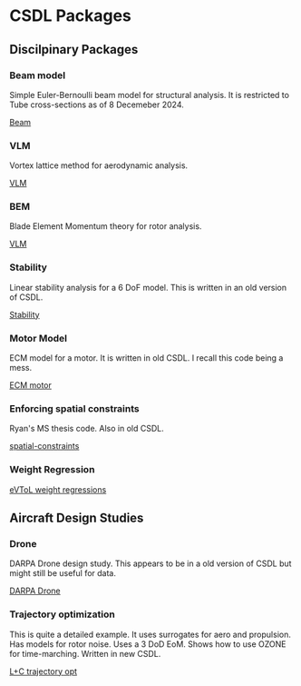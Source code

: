 # CSDL Packages

## Discilpinary Packages

### Beam model
Simple Euler-Bernoulli beam model for structural analysis.
It is restricted to Tube cross-sections as of 8 Decemeber 2024.

[Beam](https://github.com/nichco/pyframe/tree/main/pyframe)

### VLM
Vortex lattice method for aerodynamic analysis.

[VLM](https://github.com/lscotzni/VortexAD_temp)

### BEM
Blade Element Momentum theory for rotor analysis.

[VLM](https://github.com/lscotzni/VortexAD_temp)

### Stability
Linear stability analysis for a 6 DoF model. 
This is written in an old version of CSDL.

[Stability](https://github.com/nichco/tc1-stability/tree/main/tc1_stability)

### Motor Model
ECM model for a motor. 
It is written in old CSDL. 
I recall this code being a mess.

[ECM motor](https://github.com/lscotzni/TC1_motor_model_solver/tree/master)

### Enforcing spatial constraints
Ryan's MS thesis code.
Also in old CSDL.

[spatial-constraints](https://github.com/RyanDunn729/spatial-constraints/tree/main)


### Weight Regression
[eVToL weight regressions](https://github.com/MariusLRuh/lift_plus_cruise_weights/blob/main/lift_plus_cruise_weights/core/components/gross_weight_regression_model.py)

## Aircraft Design Studies

### Drone
DARPA Drone design study.
This appears to be in a old version of CSDL but might still be useful for data.

[DARPA Drone](https://github.com/nichco/darpa/tree/main)

### Trajectory optimization
This is quite a detailed example. 
It uses surrogates for aero and propulsion. Has models for rotor noise. Uses a 3 DoD EoM.
Shows how to use OZONE for time-marching.
Written in new CSDL.

[L+C trajectory opt](https://github.com/LSDOlab/ozone_alpha/tree/main/ozone_alpha/paper_examples/trajectory_optimization)

